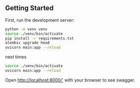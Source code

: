 ## Getting Started

First, run the development server:

```bash
python -m venv venv
source ./venv/bin/activate
pip install -r requirements.txt
alembic upgrade head
uvicorn main:app --reload
```

next times

```bash
source ./venv/bin/activate
uvicorn main:app --reload
```

Open [http://localhost:8000/'](http://localhost:8000/) with your browser to see swagger.
